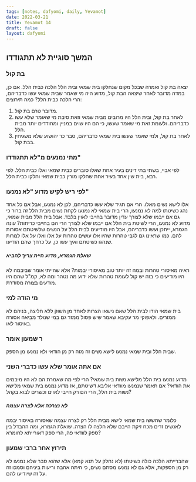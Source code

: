 ```yaml
---
tags: [notes, dafyomi, daily, Yevamot] 
date: 2022-03-21
title: Yevamot 14
draft: false
layout: dafyomi
---
```



## המשך סוגיית לא תתגודדו
### בת קול
יצאה בת קול ואמרה שבכל מקום שנחלקו בית שמאי ובית הלל הלכה כבית הלל. 
אם כן, במדה מדובר לאחר שיצאה הבת קול, מדוע היה מי שאמר שבית שמאי עשו כדבריהם, הרי הלכה כבית הלל?
כמה תירוצים:
1. מדובר טרם בת קול.
2. לאחר בת קול, ובית הלל היו מרובים מבית שמאי וזאת סיבת מי שאומר שלא עשו כדבריהם. ולעומת זאת מי שאמר שעשו, כי הם היו שוים במניין ומחודדים יותר מבית הלל.
3. לאחר בת קול, ולמי שאמר שעשו בית שמאי כדבריהם, סבר כר יהושוע שלא משגיחין בבת קול. 

### מתי נמנעים מ"לא תתגודדו"
לפי אביי, בשתי בתי דינים בעיר אחת שאלו סוברים כבית שמאי ואלו כבית הלל.
לפי רבא, בית שין אחד בעיר אחת שחלקו מורין כבית שמאי וחלקו כבית הלל. 

### לפי ריש לקיש מדוע "לא נמנעו"
אלו לישא נשים מאלו. הרי אם תגיד שלא עשו כדבריהם, לכן לא נמנעו, אבל אם כל אחד נהג כשיטתו למה לא נמנעו, הרי בית שמאי לא נמנעו לקחת נשים מבית הלל זה ברור כי גם אם ייבמו שלא לצורך עדין מדובר בחייבי לאוין בלבד. אבל בית הלל מבית שמאי, מדוע לא נמנעו, הרי לשיטת בית הלל אם ייבמו שלא לצורך הרי הם בחייבי כריתות?
עונה הגמרא, ייתכן ועשו כדבריהם, אבל היו מודיעים לבית הלל על הנשים שלשיטתם אסורות להם. כמו שראינו גם לגבי טהרות שהיו אלו עושים טהרות על אלו ואלו על אלו למרות שנהגו כשיטתם ואיך עשו כן, על כרחך שהם הודיעו. 
##### שאלת הגמרא, מדוע היית צריך להביא 
ראיה מאיסורי טהרות ובמה זה יותר טוב מאיסורי יבמות? אלא שהייתי אומר שביבמה לא היו מודיעים כי בזה יש קול לעומת טהרות שלא ידוע מה נטהר ומה לא, קמ"ל שהם היו מודעים בצורה מסודרת.
### מי הודה למי
בית שמאי הודו לבית הלל שאם נישאו הצרות לאחד מן השוק ללא חליצה, בניהם לא ממזרים. ולאפוקי מר עקיבא שאמר שיש פסול ממזר גם במי שנולד מביאה אסורה באיסור לאו.
### ר שמעון אומר
שבית הלל ובית שמאי נמנעו לישא נשים זה מזה רק מן הודאי ולא נמנעו מן הספק. 
### אם אתה אומר שלא עשו כדברי השני
מדוע נמנעו בית הלל מלישא נשות בית שמאי? הרי לפי מה שאמרת הם לא היו מיבמים את הודאי? אם תאמר שנמנעו מוודאי אליבא דשיטתם, אז מדוע נמנעו בית שמאי מלישא נשות בית הלל, הרי הם רק חייבי לאוים וכשרים לבוא בקהל?
##### לא נצרכה אלא לצרה עצמה
כלומר שחששו בית שמאי לישא מבית הלל רק לצרה עצמה שאסורה באיסור יבמה לאנשים זרים מכח זיקת הייבם שלא חלצה לו הצרה. 
שואלת הגמרא, ומה ההבדל בין ספק לוודאי פה, הרי ספק דאורייתא לחומרא?
### תירוץ אחר ברבי שמעון
שהברייתא הלכה כולה כשיטתו (לא נחלק על תנא קמא) אלא שהוא סבר שלא נמנעו לא רק מן הספקות, אלא גם לא נמנעו מסתם נשים, כי היתה אהבה וריעות ביניהם וסמכו זה על זה שיודיעו להם.